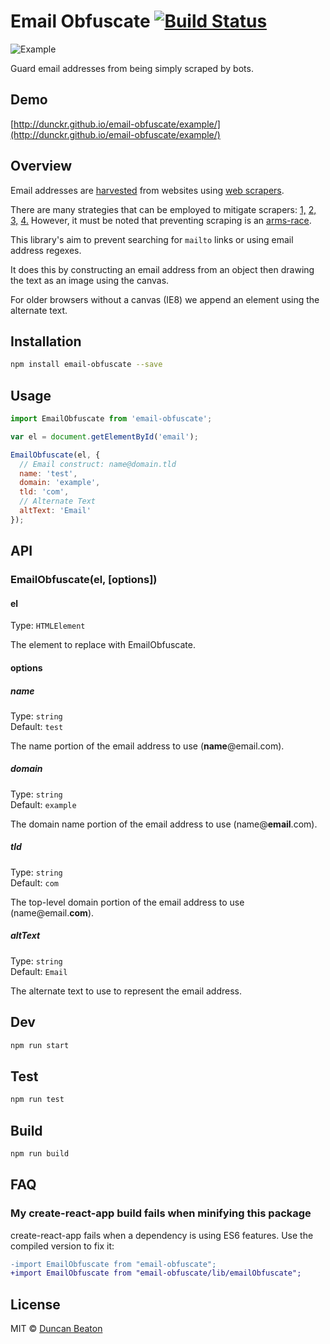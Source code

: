 # Email Obfuscate [![Build Status](https://travis-ci.org/dunckr/email-obfuscate.svg?branch=master)](https://travis-ci.org/dunckr/email-obfuscate)

![Example](https://raw.githubusercontent.com/dunckr/email-obfuscate/master/example/example.jpg)

Guard email addresses from being simply scraped by bots.

## Demo

[http://dunckr.github.io/email-obfuscate/example/](http://dunckr.github.io/email-obfuscate/example/)

## Overview

Email addresses are [harvested](https://en.wikipedia.org/wiki/Email_address_harvesting) from websites using [web scrapers](https://github.com/lorien/awesome-web-scraping).

There are many strategies that can be employed to mitigate scrapers:
[1,](http://security.stackexchange.com/questions/81964/are-web-scrapers-fooled-by-obscured-emails-anymore)
[2,](https://www.quora.com/Whats-the-best-way-to-prevent-email-scraping)
[3,](http://stackoverflow.com/questions/3161548/how-do-i-prevent-site-scraping)
[4.](http://stackoverflow.com/questions/23002711/how-to-show-email-addresses-on-the-website-to-avoid-spams)
However, it must be noted that preventing scraping is an [arms-race](https://en.wikipedia.org/wiki/Arms_race).

This library's aim to prevent searching for ```mailto``` links or using email address regexes.

It does this by constructing an email address from an object then drawing the text as an image using the canvas.

For older browsers without a canvas (IE8) we append an element using the alternate text.

## Installation

```sh
npm install email-obfuscate --save
```

## Usage

```js
import EmailObfuscate from 'email-obfuscate';

var el = document.getElementById('email');

EmailObfuscate(el, {
  // Email construct: name@domain.tld
  name: 'test',
  domain: 'example',
  tld: 'com',
  // Alternate Text
  altText: 'Email'
});
```

## API

### EmailObfuscate(el, [options])

#### el

Type: `HTMLElement`

The element to replace with EmailObfuscate.

#### options

##### name

Type: `string`  
Default: `test`

The name portion of the email address to use (**name**@email.com).

##### domain

Type: `string`  
Default: `example`

The domain name portion of the email address to use (name@**email**.com).

##### tld

Type: `string`  
Default: `com`

The top-level domain portion of the email address to use (name@email.**com**).

##### altText

Type: `string`  
Default: `Email`

The alternate text to use to represent the email address.  

## Dev

```sh
npm run start
```

## Test

```sh
npm run test
```

## Build

```sh
npm run build
```

## FAQ

### My create-react-app build fails when minifying this package

create-react-app fails when a dependency is using ES6 features. Use the compiled version to fix it:

```diff
-import EmailObfuscate from "email-obfuscate";
+import EmailObfuscate from "email-obfuscate/lib/emailObfuscate";
```

## License

MIT © [Duncan Beaton](http://dunckr.com)
